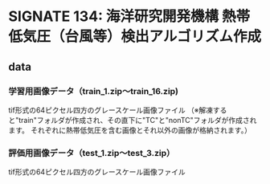 # SIGNATE 134: 海洋研究開発機構 熱帯低気圧（台風等）検出アルゴリズム作成

## data
### 学習用画像データ（train_1.zip～train_16.zip)
tif形式の64ピクセル四方のグレースケール画像ファイル （※解凍すると"train"フォルダが作成され、その直下に"TC"と"nonTC"フォルダが作成されます。 それぞれに熱帯低気圧を含む画像とそれ以外の画像が格納されます。）

### 評価用画像データ（test_1.zip～test_3.zip）
tif形式の64ピクセル四方のグレースケール画像ファイル


